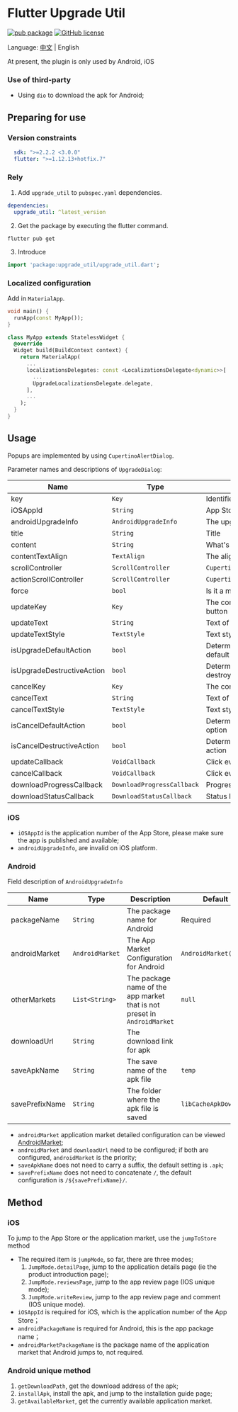 # Flutter Upgrade Util

[![pub package](https://img.shields.io/pub/v/upgrade_util)](https://pub.dev/packages/upgrade_util)
[![GitHub license](https://img.shields.io/github/license/LiWenHui96/upgrade_util?label=协议&style=flat-square)](https://github.com/LiWenHui96/upgrade_util/blob/master/LICENSE)

Language: [中文](README-ZH.md) | English

At present, the plugin is only used by Android, iOS

### Use of third-party

* Using `dio` to download the apk for Android;

## Preparing for use

### Version constraints

```yaml
  sdk: ">=2.2.2 <3.0.0"
  flutter: ">=1.12.13+hotfix.7"
```

### Rely

1. Add `upgrade_util` to `pubspec.yaml` dependencies.

```yaml
dependencies:
  upgrade_util: ^latest_version
```

2. Get the package by executing the flutter command.

```
flutter pub get
```

3. Introduce

```dart
import 'package:upgrade_util/upgrade_util.dart';
```

### Localized configuration

Add in `MaterialApp`.

```dart
void main() {
  runApp(const MyApp());
}

class MyApp extends StatelessWidget {
  @override
  Widget build(BuildContext context) {
    return MaterialApp(
      ...
      localizationsDelegates: const <LocalizationsDelegate<dynamic>>[
        ...
        UpgradeLocalizationsDelegate.delegate,
      ],
      ...
    );
  }
}
```

## Usage

Popups are implemented by using `CupertinoAlertDialog`.

Parameter names and descriptions of `UpgradeDialog`:

| Name                       | Type                       | Description                                                | Default                                       |
|----------------------------|----------------------------|------------------------------------------------------------|-----------------------------------------------|
| key                        | `Key`                      | Identifier of the component                                | `ObjectKey(context)`                          |
| iOSAppId                   | `String`                   | App Store number for iOS                                   | Required                                      |
| androidUpgradeInfo         | `AndroidUpgradeInfo`       | The upgrade info for Android                               | Required                                      |
| title                      | `String`                   | Title                                                      | `UpgradeLocalizations.of(context).title`      |
| content                    | `String`                   | What's new in the version                                  | `UpgradeLocalizations.of(context).content`    |
| contentTextAlign           | `TextAlign`                | The alignment of `content`                                 | `TextAlign.start`                             |
| scrollController           | `ScrollController`         | `CupertinoAlertDialog.scrollController`                    | `null`                                        |
| actionScrollController     | `ScrollController`         | `CupertinoAlertDialog.actionScrollController`              | `null`                                        |
| force                      | `bool`                     | Is it a mandatory update                                   | `false`                                       |
| updateKey                  | `Key`                      | The component identifier for the OK (upgrade) button       | `null`                                        |
| updateText                 | `String`                   | Text of OK (Upgrade) button                                | `UpgradeLocalizations.of(context).updateText` |
| updateTextStyle            | `TextStyle`                | Text style for OK (Upgrade) button                         | `null`                                        |
| isUpgradeDefaultAction     | `bool`                     | Determine if the OK (Upgrade) button is the default option | `false`                                       |
| isUpgradeDestructiveAction | `bool`                     | Determine if the OK (Upgrade) button is a destroy action   | `false`                                       |
| cancelKey                  | `Key`                      | The component identifier for the cancel button             | `null`                                        |
| cancelText                 | `String`                   | Text of Cancel button                                      | `UpgradeLocalizations.of(context).cancelText` |
| cancelTextStyle            | `TextStyle`                | Text style for Cancel button                               | `null`                                        |
| isCancelDefaultAction      | `bool`                     | Determine if the Cancel button is the default option       | `false`                                       |
| isCancelDestructiveAction  | `bool`                     | Determine if the Cancel button is a destroy action         | `true`                                        |
| updateCallback             | `VoidCallback`             | Click event listener for OK (upgrade) button               | `null`                                        |
| cancelCallback             | `VoidCallback`             | Click event listener for Cancel button                     | `null`                                        |
| downloadProgressCallback   | `DownloadProgressCallback` | Progress monitoring of download events                     | `null`                                        |
| downloadStatusCallback     | `DownloadStatusCallback`   | Status listener of download events                         | `null`                                        |

### iOS

* `iOSAppId` is the application number of the App Store, please make sure the app is published and available;
* `androidUpgradeInfo`, are invalid on iOS platform.

### Android

Field description of `AndroidUpgradeInfo`

| Name           | Type            | Description                                                              | Default               |
|----------------|-----------------|--------------------------------------------------------------------------|-----------------------|
| packageName    | `String`        | The package name for Android                                             | Required              |
| androidMarket  | `AndroidMarket` | The App Market Configuration for Android                                 | `AndroidMarket()`     |
| otherMarkets   | `List<String>`  | The package name of the app market that is not preset in `AndroidMarket` | `null`                |
| downloadUrl    | `String`        | The download link for apk                                                | ` `                   |
| saveApkName    | `String`        | The save name of the apk file                                            | `temp`                |
| savePrefixName | `String`        | The folder where the apk file is saved                                   | `libCacheApkDownload` |

* `androidMarket` application market detailed configuration can be
  viewed [AndroidMarket](lib/src/android/android_market.dart);
* `androidMarket` and `downloadUrl` need to be configured; if both are configured, `androidMarket` is the priority;
* `saveApkName` does not need to carry a suffix, the default setting is `.apk`;
* `savePrefixName` does not need to concatenate `/`, the default configuration is `/${savePrefixName}/`.

## Method

### iOS

To jump to the App Store or the application market, use the `jumpToStore` method

* The required item is `jumpMode`, so far, there are three modes;
    1. `JumpMode.detailPage`, jump to the application details page (ie the product introduction page);
    2. `JumpMode.reviewsPage`, jump to the app review page (IOS unique mode);
    3. `JumpMode.writeReview`, jump to the app review page and comment (IOS unique mode).
* `iOSAppId` is required for iOS, which is the application number of the App Store；
* `androidPackageName` is required for Android, this is the app package name；
* `androidMarketPackageName` is the package name of the application market that Android jumps to, not required.

### Android unique method

1. `getDownloadPath`, get the download address of the apk;
2. `installApk`, install the apk, and jump to the installation guide page;
3. `getAvailableMarket`, get the currently available application market.

